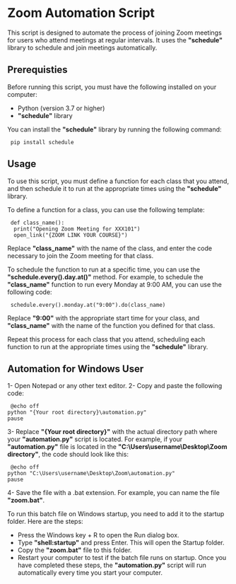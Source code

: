 # Zoom Automation Script
This script is designed to automate the process of joining Zoom meetings for users who attend meetings at regular intervals. It uses the **"schedule"** library to schedule and join meetings automatically.

## Prerequisties
Before running this script, you must have the following installed on your computer:

* Python (version 3.7 or higher)
* **"schedule"** library

You can install the **"schedule"** library by running the following command:

<pre><code> pip install schedule </code></pre>

## Usage
To use this script, you must define a function for each class that you attend, and then schedule it to run at the appropriate times using the **"schedule"** library.

To define a function for a class, you can use the following template:

<pre><code> def class_name():
  print("Opening Zoom Meeting for XXX101") 
  open_link("{ZOOM LINK YOUR COURSE}") 
</code></pre>

Replace **"class_name"** with the name of the class, and enter the code necessary to join the Zoom meeting for that class.

To schedule the function to run at a specific time, you can use the **"schedule.every().day.at()"** method. For example, to schedule the **"class_name"** function to run every Monday at 9:00 AM, you can use the following code:

<pre><code> schedule.every().monday.at("9:00").do(class_name) </code></pre>

Replace **"9:00"** with the appropriate start time for your class, and **"class_name"** with the name of the function you defined for that class.

Repeat this process for each class that you attend, scheduling each function to run at the appropriate times using the **"schedule"** library.

## Automation for Windows User
1- Open Notepad or any other text editor.
2- Copy and paste the following code:

<pre><code> @echo off
python "{Your root directory}\automation.py"
pause </code></pre>

3- Replace **"{Your root directory}"** with the actual directory path where your **"automation.py"** script is located. For example, if your **"automation.py"** file is located in the **"C:\Users\username\Desktop\Zoom directory"**, the code should look like this:

<pre><code> @echo off
python "C:\Users\username\Desktop\Zoom\automation.py"
pause </code></pre>

4- Save the file with a .bat extension. For example, you can name the file **"zoom.bat"**.

To run this batch file on Windows startup, you need to add it to the startup folder. Here are the steps:
* Press the Windows key + R to open the Run dialog box.
* Type **"shell:startup"** and press Enter. This will open the Startup folder.
* Copy the **"zoom.bat"** file to this folder.
* Restart your computer to test if the batch file runs on startup.
Once you have completed these steps, the **"automation.py"** script will run automatically every time you start your computer.
